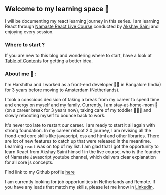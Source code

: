 ## Welcome to my learning space 👋

I will be documenting my react learning journey in this series. I am learning React through [Namaste React Live Course](https://learn.namastedev.com/) conducted by [Akshay Saini](https://www.linkedin.com/in/akshaymarch7/) and enjoying every session. 

### Where to start ?
If you are new to this blog and wondering where to start, have a look at [Table of Contents](https://github.com/Learn-React-With-Harshi/table-of-contents) for getting a better idea.

### About me :pray: :

I'm Harshitha and I worked as a front-end developer :woman_technologist: in Bangalore (India) for 3 years before moving to Amsterdam (Netherlands). 

I took a conscious decision of taking a break from my career to spend time and energy on myself and my family. Currently, I am stay-at-home-mom :breast_feeding: (on a career break for 3 years now), taking care of my toddler :family_man_woman_girl: and slowly rebooting myself to bounce back to work.

It's never too late to restart our career. I am ready to start it all again with strong foundation. In my career reboot 2.0 journey, I am revising all the frond-end core skills like javascript, css and html and other libraries. There are lot of new features to catch up that were released in the meantime. Learning `react` was on top of my list. I am glad that I got the opportunity to learn React from Akshay Saini himself in the live course, who is the founder of Namaste Javascript youtube channel, which delivers clear explanation for all core js concepts. 

Find link to my Github profile [here](https://github.com/HarshithaSolai) 

I am currently looking for job opportunities in Netherlands and Remote. If you have any leads that match my skills, please let me know in [LinkedIn](https://www.linkedin.com/in/harshitha-sv/).
